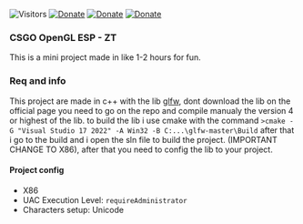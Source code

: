 ![Visitors](https://api.visitorbadge.io/api/visitors?path=https%3A%2F%2Fgithub.com%2Fzabbix-byte%2esp-opengl-csgo%2F&countColor=%23263759)
[![Donate](https://img.shields.io/badge/PayPal-00457C?style=for-the-badge&logo=paypal&logoColor=white
)](https://www.paypal.com/donate/?hosted_button_id=5MTHH82ABTJDA)
[![Donate](https://img.shields.io/badge/GitHub-100000?style=for-the-badge&logo=github&logoColor=white)](https://github.com/zabbix-byte)
[![Donate](https://img.shields.io/badge/C++-3776AB?style=for-the-badge&logo=c%2B%2B&logoColor=white)](https://www.python.org/)

### CSGO OpenGL ESP - ZT

This is a mini project made in like 1-2 hours for fun.

### Req and info

This project are made in c++ with the lib [glfw](https://github.com/glfw/glfw), dont download the lib on the official page you need to go on the repo and compile manualy the version 4 or highest of the lib. to build the lib i use cmake with the command `>cmake -G "Visual Studio 17 2022" -A Win32 -B C:...\glfw-master\Build` after that i go to the build and i open the sln file to build the project. (IMPORTANT CHANGE TO X86), after that you need to config the lib to your project.

#### Project config
- X86
- UAC Execution Level: `requireAdministrator`
- Characters setup: Unicode
